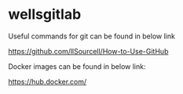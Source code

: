 # wellsgitlab

Useful commands for git can be found in below link

https://github.com/llSourcell/How-to-Use-GitHub


Docker images can be found in below link:

https://hub.docker.com/
